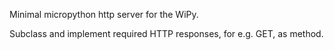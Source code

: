 Minimal micropython http server for the WiPy.

Subclass and implement required HTTP responses, for e.g. GET, as method. 
